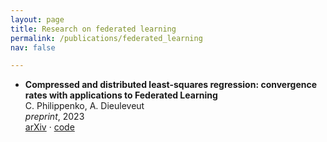 ```yaml
---
layout: page
title: Research on federated learning
permalink: /publications/federated_learning
nav: false

---
```


- **Compressed and distributed least-squares regression: convergence rates with applications to Federated Learning**  
C. Philippenko, A. Dieuleveut  
*preprint*, 2023  
[arXiv](https://arxiv.org/abs/2308.01358) · [code](https://github.com/philipco/structured_noise)
